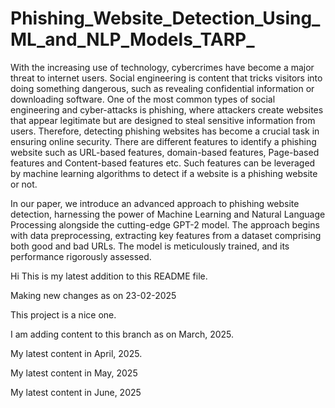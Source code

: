 # Phishing_Website_Detection_Using_ML_and_NLP_Models_TARP_

With the increasing use of technology, cybercrimes have become a major threat to internet users. Social engineering is content that tricks visitors into doing something dangerous, such as revealing confidential information or downloading software. One of the most common types of social engineering and cyber-attacks is phishing, where attackers create websites that appear legitimate but are designed to steal sensitive information from users. Therefore, detecting phishing websites has become a crucial task in ensuring online security. There are different features to identify a phishing website such as URL-based features, domain-based features, Page-based features and Content-based features etc. Such features can be leveraged by machine learning algorithms to detect if a website is a phishing website or not.

In our paper, we introduce an advanced approach to phishing website detection, harnessing the power of Machine Learning and Natural Language Processing alongside the cutting-edge GPT-2 model. The approach begins with data preprocessing, extracting key features from a dataset comprising both good and bad URLs. The model is meticulously trained, and its performance rigorously assessed.


Hi This is my latest addition to this README file.

Making new changes as on 23-02-2025

This project is a nice one.

I am adding content to this branch as on March, 2025.

My latest content in April, 2025.

My latest content in May, 2025

My latest content in June, 2025
